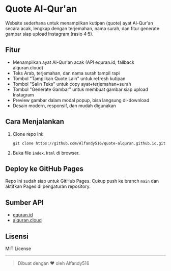 # Quote Al-Qur'an

Website sederhana untuk menampilkan kutipan (quote) ayat Al-Qur'an secara acak, lengkap dengan terjemahan, nama surah, dan fitur generate gambar siap upload Instagram (rasio 4:5).

## Fitur

- Menampilkan ayat Al-Qur'an acak (API equran.id, fallback alquran.cloud)
- Teks Arab, terjemahan, dan nama surah tampil rapi
- Tombol "Tampilkan Quote Lain" untuk refresh kutipan
- Tombol "Salin Teks" untuk copy ayat+terjemahan+surah
- Tombol "Generate Gambar" untuk membuat gambar siap upload Instagram
- Preview gambar dalam modal popup, bisa langsung di-download
- Desain modern, responsif, dan mudah digunakan

## Cara Menjalankan

1. Clone repo ini:
   ```
   git clone https://github.com/Alfandy516/quote-alquran.github.io.git
   ```
2. Buka file `index.html` di browser.

## Deploy ke GitHub Pages

Repo ini sudah siap untuk GitHub Pages. Cukup push ke branch `main` dan aktifkan Pages di pengaturan repository.

## Sumber API

- [equran.id](https://equran.id/apidev)
- [alquran.cloud](https://alquran.cloud/api)

## Lisensi

MIT License

---

> Dibuat dengan ❤️ oleh Alfandy516
